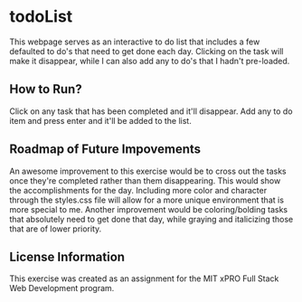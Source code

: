# todoList
This webpage serves as an interactive to do list that includes a few defaulted to do's that need to get done each day. Clicking on the task will make it disappear, while I can also add any to do's that I hadn't pre-loaded.

## How to Run?
Click on any task that has been completed and it'll disappear. Add any to do item and press enter and it'll be added to the list. 

## Roadmap of Future Impovements
An awesome improvement to this exercise would be to cross out the tasks once they're completed rather than them disappearing. This would show the accomplishments for the day. Including more color and character through the styles.css file will allow for a more unique environment that is more special to me.
Another improvement would be coloring/bolding tasks that absolutely need to get done that day, while graying and italicizing those that are of lower priority.

## License Information
This exercise was created as an assignment for the MIT xPRO Full Stack Web Development program. 
